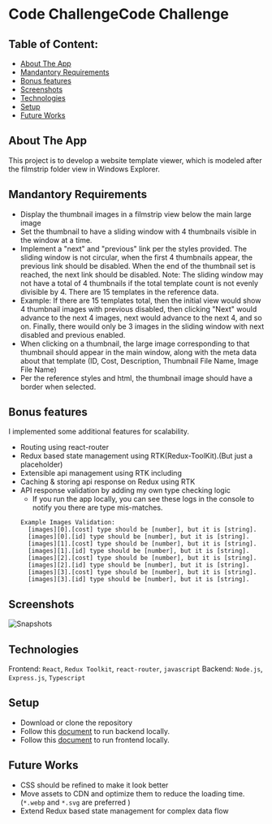 # Code ChallengeCode Challenge #

## Table of Content:

- [About The App](#about-the-app)
- [Mandantory Requirements](#mandantory-requirements)
- [Bonus features](#bonus-features)
- [Screenshots](#screenshots)
- [Technologies](#technologies)
- [Setup](#setup)
- [Future Works](#future-works)

## About The App
This project is to develop a website template viewer, which is modeled after the filmstrip folder view in Windows Explorer.

## Mandantory Requirements ##
- Display the thumbnail images in a filmstrip view below the main large image
- Set the thumbnail to have a sliding window with 4 thumbnails visible in the window at a time. 
- Implement a "next" and "previous" link per the styles provided. The sliding window is not circular, when the first 4 thumbnails appear, the previous link should be disabled. When the end of the thumbnail set is reached, the next link should be disabled.
  Note: The sliding window may not have a total of 4 thumbnails if the total template count is not evenly divisible by 4. There are 15 templates in the reference data.
- Example: If there are 15 templates total, then the initial view would show 4 thumbnail images with previous disabled, then clicking "Next" would advance to the next 4 images, next would advance to the next 4, and so on. Finally, there wouild only be 3 images in the sliding window with next disabled and previous enabled.
- When clicking on a thumbnail, the large image corresponding to that thumbnail should appear in the main window, along with the meta data about that template (ID, Cost, Description, Thumbnail File Name, Image File Name)
- Per the reference styles and html, the thumbnail image should have a border when selected.

## Bonus features ##
I implemented some additional features for scalability.

- Routing using react-router
- Redux based state management using RTK(Redux-ToolKit).(But just a placeholder)
- Extensible api management using RTK including
- Caching & storing api response on Redux using RTK
- API response validation by adding my own type checking logic
  - If you run the app locally, you can see these logs in the console to notify you there are type mis-matches.
  ```
  Example Images Validation:
    [images][0].[cost] type should be [number], but it is [string].
    [images][0].[id] type should be [number], but it is [string].
    [images][1].[cost] type should be [number], but it is [string].
    [images][1].[id] type should be [number], but it is [string].
    [images][2].[cost] type should be [number], but it is [string].
    [images][2].[id] type should be [number], but it is [string].
    [images][3].[cost] type should be [number], but it is [string].
    [images][3].[id] type should be [number], but it is [string].
  ```
## Screenshots

![Snapshots](https://bitbucket.org/kw413/website-template-viewer/raw/fd470611681aa1822bbe2732486d13f3bdb6fc1f/snapshots.gif)


## Technologies
Frontend: `React`, `Redux Toolkit`, `react-router`, `javascript`
Backend: `Node.js`, `Express.js`, `Typescript`

## Setup
- Download or clone the repository
- Follow this [document](./image-viewer/README.md) to run backend locally. 
- Follow this [document](./nodejs-backend/README.md) to run frontend locally. 

## Future Works
- CSS should be refined to make it look better
- Move assets to CDN and optimize them to reduce the loading time. (`*.webp` and `*.svg` are preferred )
- Extend Redux based state management for complex data flow